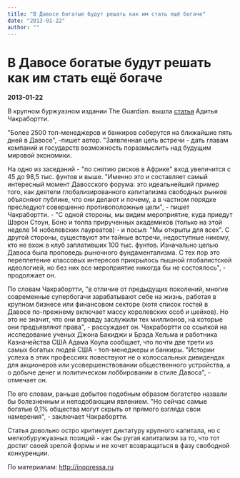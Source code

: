 ```yaml
---
title: "В Давосе богатые будут решать как им стать ещё богаче"
date: "2013-01-22"
author: ""
---
```


# В Давосе богатые будут решать как им стать ещё богаче

**2013-01-22** 

В крупном буржуазном издании The Guardian. вышла [статья](http://www.guardian.co.uk/commentisfree/2013/jan/21/davos-switzerland-rich-plotting-richer) Адитья Чакрабортти.

"Более 2500 топ-менеджеров и банкиров соберутся на ближайшие пять дней в Давосе", -пишет автор. "Заявленная цель встречи - дать главам компаний и государств возможность поразмыслить над будущим мировой экономики.

На одно из заседаний - "по снятию рисков в Африке" вход увеличится с 45 до 98,5 тыс. фунтов и выше. "Именно это и составляет самый интересный момент Давосского форума: это идеальнейший пример того, как деятели глобализированного капитализма свободных рынков объясняют публике, что они делают и почему, а в частном порядке преследуют совершенно противоположные цели", - пишет Чакрабортти. - "С одной стороны, мы видим мероприятие, куда приедут Шэрон Стоун, Боно и толпа прирученных академиков (только на этой неделе 14 нобелевских лауреатов) - и посыл: "Мы открыты для всех". С другой стороны, существуют эти тайные встречи, недоступные никому, кто не вхож в клуб заплативших 100 тыс. фунтов. Изначально целью Давоса была проповедь рыночного фундаментализма. С тех пор это переплетение классовых интересов прикрылось пышной глобалистской идеологией, но без них все мероприятие никогда бы не состоялось", - продолжает он.

По словам Чакрабортти, "в отличие от предыдущих поколений, многие современные супербогачи зарабатывают себе на жизнь, работая в крупном бизнесе или финансовом секторе (хотя список гостей в Давосе по-прежнему включает массу королевских особ и шейхов). Но это не значит, что они вправду заслужили тех миллионов, на которые они предъявляют права", - рассуждает он. Чакрабортти со ссылкой на исследование ученых Джона Бакиджи и Брэда Хельма и работника Казначейства США Адама Коула сообщает, что почти две трети из самых богатых людей США - топ-менеджеры и банкиры. "Истории успеха в этих профессиях повествуют не о колоссальных дивидендах для акционеров или усовершенствовании общественного устройства, а о добыче денег и политическом лоббировании в стиле Давоса", - отмечает он.

По его словам, раньше добытое подобным образом богатство назвали бы болезненным и неподобающим явлением. "Но сейчас самые богатые 0,1% общества могут скрыть от прямого взгляда свои намерения", - заключает Чакрабортти.

Статья довольно остро критикует диктатуру крупного капитала, но с мелкобуружуазных позиций - как бы ругая капитализм за то, что тот достиг своей зрелой формы и не хочет возвращаться в фазу свободной конкуренции.

По материалам: http://inopressa.ru